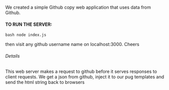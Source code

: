We created a simple Github copy web application that uses data from Github.

#### TO RUN THE SERVER:

```bash node index.js```


then visit any github username name on localhost:3000. Cheers


###### Details

This web server makes a request to github before it serves responses to client requests.
We get a json from github, inject it to our pug templates and send the html string back to browsers

